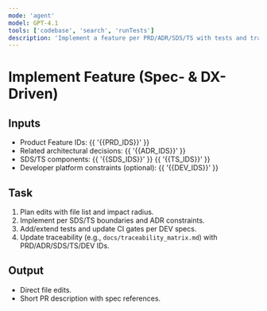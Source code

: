 ```yaml
---
mode: 'agent'
model: GPT-4.1
tools: ['codebase', 'search', 'runTests']
description: 'Implement a feature per PRD/ADR/SDS/TS with tests and traceability.'
---
```


# Implement Feature (Spec- & DX-Driven)

## Inputs
- Product Feature IDs: {{ '{{PRD_IDS}}' }}
- Related architectural decisions: {{ '{{ADR_IDS}}' }}
- SDS/TS components: {{ '{{SDS_IDS}}' }} {{ '{{TS_IDS}}' }}
- Developer platform constraints (optional): {{ '{{DEV_IDS}}' }}

## Task
1) Plan edits with file list and impact radius.
2) Implement per SDS/TS boundaries and ADR constraints.
3) Add/extend tests and update CI gates per DEV specs.
4) Update traceability (e.g., `docs/traceability_matrix.md`) with PRD/ADR/SDS/TS/DEV IDs.

## Output
- Direct file edits.
- Short PR description with spec references.
